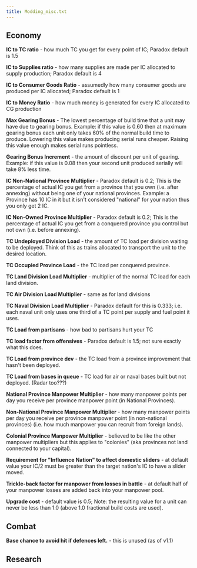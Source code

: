 ```yaml
---
title: Modding_misc.txt
---
```


## Economy

**IC to TC ratio** \- how much TC you get for every point of IC; Paradox default is 1.5

**IC to Supplies ratio** \- how many supplies are made per IC allocated to supply production; Paradox default is 4

**IC to Consumer Goods Ratio** \- assumedly how many consumer goods are produced per IC allocated; Paradox default is 1

**IC to Money Ratio** \- how much money is generated for every IC allocated to CG production

**Max Gearing Bonus** \- The lowest percentage of build time that a unit may have due to gearing bonus. Example: if this value is 0.60 then at maximum gearing bonus each unit only takes 60% of the normal build time to produce. Lowering this value makes producing serial runs cheaper. Raising this value enough makes serial runs pointless.

**Gearing Bonus Increment** \- the amount of discount per unit of gearing. Example: if this value is 0.08 then your second unit produced serially will take 8% less time.

**IC Non-National Province Multiplier** \- Paradox default is 0.2; This is the percentage of actual IC you get from a province that you own (i.e. after annexing) without being one of your national provinces. Example: a Province has 10 IC in it but it isn't considered "national" for your nation thus you only get 2 IC.

**IC Non-Owned Province Multiplier** \- Paradox default is 0.2; This is the percentage of actual IC you get from a conquered province you control but not own (i.e. before annexing).

**TC Undeployed Division Load** \- the amount of TC load per division waiting to be deployed. Think of this as trains allocated to transport the unit to the desired location.

**TC Occupied Province Load** \- the TC load per conquered province.

**TC Land Division Load Multiplier** \- multiplier of the normal TC load for each land division.

**TC Air Division Load Multiplier** \- same as for land divisions

**TC Naval Division Load Multiplier** \- Paradox default for this is 0.333; i.e. each naval unit only uses one third of a TC point per supply and fuel point it uses.

**TC Load from partisans** \- how bad to partisans hurt your TC

**TC load factor from offensives** \- Paradox default is 1.5; not sure exactly what this does.

**TC Load from province dev** \- the TC load from a province improvement that hasn't been deployed.

**TC Load from bases in queue** \- TC load for air or naval bases built but not deployed. (Radar too???)

**National Province Manpower Multiplier** \- how many manpower points per day you receive per province manpower point (in National Provinces).

**Non-National Province Manpower Multiplier** \- how many manpower points per day you receive per province manpower point (in non-national provinces) (i.e. how much manpower you can recruit from foreign lands).

**Colonial Province Manpower Multiplier** \- believed to be like the other manpower multipliers but this applies to "colonies" (aka provinces not land connected to your capital).

**Requirement for "Influence Nation" to affect domestic sliders** \- at default value your IC/2 must be greater than the target nation's IC to have a slider moved.

**Trickle-back factor for manpower from losses in battle** \- at default half of your manpower losses are added back into your manpower pool.

**Upgrade cost** \- default value is 0.5; Note: the resulting value for a unit can never be less than 1.0 (above 1.0 fractional build costs are used).

## Combat

**Base chance to avoid hit if defences left.** \- this is unused (as of v1.1)

## Research
